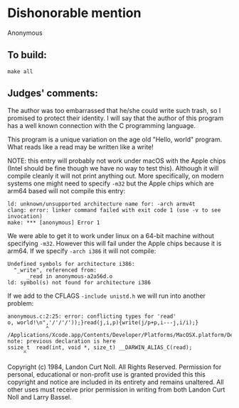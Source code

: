 # Dishonorable mention

Anonymous

## To build:

	make all

## Judges' comments:

The author was too embarrassed that he/she could write such trash, so I
promised to protect their identity.  I will say that the author of this
program has a well known connection with the C programming language.

This program is a unique variation on the age old "Hello, world"
program.  What reads like a read may be written like a write!

NOTE: this entry will probably not work under macOS with the Apple chips (Intel
should be fine though we have no way to test this). Although it will compile
cleanly it will not print anything out. More specifically, on modern systems one
might need to specify `-m32` but the Apple chips which are arm64 based will not
compile this entry:


	ld: unknown/unsupported architecture name for: -arch armv4t
	clang: error: linker command failed with exit code 1 (use -v to see invocation)
	make: *** [anonymous] Error 1

We were able to get it to work under linux on a 64-bit machine without
specifying `-m32`. However this will fail under the Apple chips because it is
arm64. If we specify `-arch i386` it will not compile:

	Undefined symbols for architecture i386:
	  "_write", referenced from:
	      _read in anonymous-a2a56d.o
	ld: symbol(s) not found for architecture i386


If we add to the CFLAGS `-include unistd.h` we will run into another problem:


	anonymous.c:2:25: error: conflicting types for 'read'
	o, world!\n",'/'/'/'));}read(j,i,p){write(j/p+p,i---j,i/i);}
				^
	/Applications/Xcode.app/Contents/Developer/Platforms/MacOSX.platform/Developer/SDKs/MacOSX.sdk/usr/include/unistd.h:472:10: note: previous declaration is here
	ssize_t  read(int, void *, size_t) __DARWIN_ALIAS_C(read);
		 ^


Copyright (c) 1984, Landon Curt Noll.
All Rights Reserved.  Permission for personal, educational or non-profit use is
granted provided this this copyright and notice are included in its entirety
and remains unaltered.  All other uses must receive prior permission in writing
from both Landon Curt Noll and Larry Bassel.
